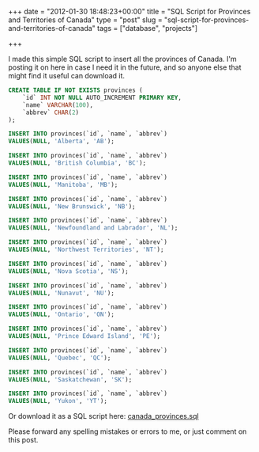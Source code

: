 +++
date = "2012-01-30 18:48:23+00:00"
title = "SQL Script for Provinces and Territories of Canada"
type = "post"
slug = "sql-script-for-provinces-and-territories-of-canada"
tags = ["database", "projects"]

+++

I made this simple SQL script to insert all the provinces of Canada. I'm posting it on here in case I need it in the future, and so anyone else that might find it useful can download it.

```sql
CREATE TABLE IF NOT EXISTS provinces (
	`id` INT NOT NULL AUTO_INCREMENT PRIMARY KEY,
	`name` VARCHAR(100),
	`abbrev` CHAR(2)
);

INSERT INTO provinces(`id`, `name`, `abbrev`)
VALUES(NULL, 'Alberta', 'AB');

INSERT INTO provinces(`id`, `name`, `abbrev`)
VALUES(NULL, 'British Columbia', 'BC');

INSERT INTO provinces(`id`, `name`, `abbrev`)
VALUES(NULL, 'Manitoba', 'MB');

INSERT INTO provinces(`id`, `name`, `abbrev`)
VALUES(NULL, 'New Brunswick', 'NB');

INSERT INTO provinces(`id`, `name`, `abbrev`)
VALUES(NULL, 'Newfoundland and Labrador', 'NL');

INSERT INTO provinces(`id`, `name`, `abbrev`)
VALUES(NULL, 'Northwest Territories', 'NT');

INSERT INTO provinces(`id`, `name`, `abbrev`)
VALUES(NULL, 'Nova Scotia', 'NS');

INSERT INTO provinces(`id`, `name`, `abbrev`)
VALUES(NULL, 'Nunavut', 'NU');

INSERT INTO provinces(`id`, `name`, `abbrev`)
VALUES(NULL, 'Ontario', 'ON');

INSERT INTO provinces(`id`, `name`, `abbrev`)
VALUES(NULL, 'Prince Edward Island', 'PE');

INSERT INTO provinces(`id`, `name`, `abbrev`)
VALUES(NULL, 'Quebec', 'QC');

INSERT INTO provinces(`id`, `name`, `abbrev`)
VALUES(NULL, 'Saskatchewan', 'SK');

INSERT INTO provinces(`id`, `name`, `abbrev`)
VALUES(NULL, 'Yukon', 'YT');
```

Or download it as a SQL script here: [canada_provinces.sql](/files/2012/01/canada_provinces.sql)<!--more-->

Please forward any spelling mistakes or errors to me, or just comment on this post.
